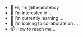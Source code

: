 - 👋 Hi, I’m @thepirateboy
- 👀 I’m interested in ...
- 🌱 I’m currently learning ...
- 💞️ I’m looking to collaborate on ...
- 📫 How to reach me ...

<!---
thepirateboy/thepirateboy is a ✨ special ✨ repository because its `README.md` (this file) appears on your GitHub profile.
You can click the Preview link to take a look at your changes.
--->
